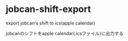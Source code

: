 # jobcan-shift-export
export jobcan's shift to ics(apple calendar)

jobcanのシフトをapple calendar(.icsファイル)に出力する
